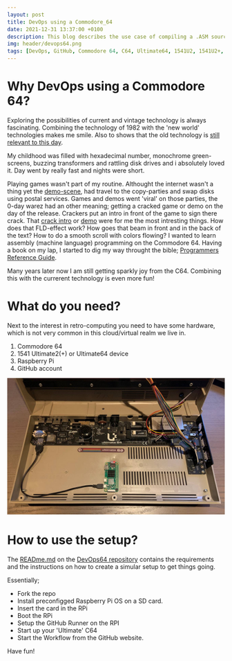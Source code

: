 ```yaml
---
layout: post
title: DevOps using a Commodore_64
date: 2021-12-31 13:37:00 +0100
description: This blog describes the use case of compiling a .ASM source file into a .PRG file while using GitHub Workflow. The GitHub Workflow Runner runs, in my case, on a `Pi Zero 2 W`. The Pi is mounted internally into the Commodore casing. The CI workflow runs after compiling the binary .PRG on the Ultimate64. 
img: header/devops64.png
tags: [DevOps, GitHub, Commodore 64, C64, Ultimate64, 1541U2, 1541U2+, KickAssembler]
---
```

# Why DevOps using a Commodore 64?

Exploring the possibilities of current and vintage technology is always fascinating. Combining the technology of 1982 with the 'new world' technologies makes me smile. Also to shows that the old technology is [still relevant to this day](https://csdb.dk/latestreleases.php).

My childhood was filled with hexadecimal number, monochrome green-screens, buzzing transformers and rattling disk drives and i absolutely loved it. Day went by really fast and nights were short.

Playing games wasn't part of my routine. Althought the internet wasn't a thing yet the [demo-scene](https://en.wikipedia.org/wiki/Demoscene), had travel to the copy-parties and swap disks using postal services. Games and demos went 'viral' on those parties, the 0-day warez had an other meaning; getting a cracked game or demo on the day of the release. Crackers put an intro in front of the game to sign there crack. That [crack intro](https://csdb.dk/release/?id=53390) or [demo](https://csdb.dk/release/?id=4986) were for me the most intresting things. How does that FLD-effect work? How goes that beam in front and in the back of the text? How to do a smooth scroll with colors flowing? I wanted to learn assembly (machine language) programming on the Commodore 64. Having a book on my lap, I started to dig my way throught the bible; [Programmers Reference Guide](assets/pdf/C64PRG.pdf).

Many years later now I am still getting sparkly joy from the C64. Combining this with the currerent technology is even more fun!

# What do you need?

Next to the interest in retro-computing you need to have some hardware, which is not very common in this cloud/virtual realm we live in.

1.  Commodore 64
2.  1541 Ultimate2(+) or Ultimate64 device 
3.  Raspberry Pi
4.  GitHub account

![](assets/img/ultimate64_rpi-zero-2-w.png)

# How to use the setup?

The [READme.md](https://github.com/6510nl/DevOps64/blob/main/README.md) on the [DevOps64 repository](https://github.com/6510nl/DevOps64) contains the requirements and the instructions on how to create a simular setup to get things going.

Essentially;

*   Fork the repo
*   Install preconfigged Raspberry Pi OS on a SD card.
*   Insert the card in the RPi
*   Boot the RPi
*   Setup the GitHub Runner on the RPI
*   Start up your 'Ultimate' C64
*   Start the Workflow from the GitHub website.

Have fun!